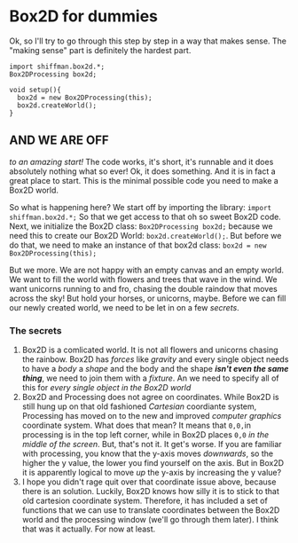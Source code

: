 # Box2D for dummies

Ok, so I'll try to go through this step by step in a way that makes sense. The "making sense" part is definitely the hardest part.

```
import shiffman.box2d.*;
Box2DProcessing box2d;

void setup(){
  box2d = new Box2DProcessing(this);
  box2d.createWorld();
}
```

## AND WE ARE OFF
_to an amazing start!_ The code works, it's short, it's runnable and it does absolutely nothing what so ever!
Ok, it does something. And it is in fact a great place to start. This is the minimal possible code you need to make a Box2D world.

So what is happening here? We start off by importing the library: `import shiffman.box2d.*;` So that we get access to that oh so sweet Box2D code. Next, we initialize the Box2D class: `Box2DProcessing box2d;` because we need this to create our Box2D World: `box2d.createWorld();`. But before we do that, we need to make an instance of that box2d class: `box2d = new Box2DProcessing(this);`

But we more. We are not happy with an empty canvas and an empty world. We want to fill the world with flowers and trees that wave in the wind. We want unicorns running to and fro, chasing the double raindow that moves across the sky! But hold your horses, or unicorns, maybe. Before we can fill our newly created world, we need to be let in on a few _secrets_.

### The secrets

1. Box2D is a comlicated world. It is not all flowers and unicorns chasing the rainbow. Box2D has _forces_ like _gravity_ and every single object needs to have a _body_ a _shape_ and the body and the shape _**isn't even the same thing**_, we need to join them with a _fixture_. An we need to specify all of this for _every single object in the Box2D world_
2. Box2D and Processing does not agree on coordinates. While Box2D is still hung up on that old fashioned _Cartesian_ coordiante system, Processing has moved on to the new and improved _computer graphics_ coordinate system. What does that mean? It means that `0,0,`in processing is in the top left corner, while in Box2D places `0,0` _in the middle of the screen_. But, that's not it. It get's worse. If you are familiar with processing, you know that the y-axis moves _downwards_, so the higher the y value, the lower you find yourself on the axis. But in Box2D it is apparently logical to move _up_ the y-axis by increasing the y value?
3. I hope you didn't rage quit over that coordinate issue above, because there is an solution. Luckily, Box2D knows how silly it is to stick to that old cartesion coordinate system. Therefore, it has included a set of functions that we can use to translate coordinates between the Box2D world and the processing window (we'll go through them later).
I think that was it actually. For now at least.


